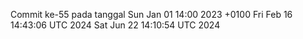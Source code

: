 Commit ke-55 pada tanggal Sun Jan 01 14:00 2023 +0100
Fri Feb 16 14:43:06 UTC 2024
Sat Jun 22 14:10:54 UTC 2024
